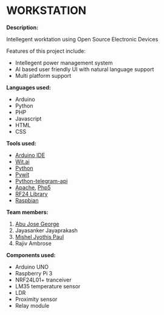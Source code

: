 # WORKSTATION
<b>Description:</b>
<p>Intellegent worktation using Open Source Electronic Devices</p>

Features of this project include:</br>
- Intellegent power management system</br>
- AI based user friendly UI with natural language support</br>
- Multi platform support</br>

<b>Languages used:</b>
- Arduino
- Python
- PHP
- Javascript
- HTML
- CSS

<b>Tools used:</b>
- <a href="https://www.arduino.cc/en/Main/Software/">Arduino IDE</a>
- <a href="https://wit.ai/">Wit.ai</a>
- <a href="https://www.python.org/">Python</a>
- <a href="https://github.com/wit-ai/pywit">Pywit</a>
- <a href="https://python-telegram-bot.org/">Python-telegram-api</a>
- <a href="https://www.apache.org/">Apache</a>, <a href="http://php.net/">Php5</a>
- <a href="https://github.com/maniacbug/RF24">RF24 Library</a>
- <a href="https://www.raspberrypi.org/downloads/raspbian/">Raspbian</a>

<b>Team members:</b></br>

1. <a href="https://github.com/vu2swz">Abu Jose George</a></br>
2. Jayasanker Jayaprakash</br>
3. <a href="https://github.com/h3llcr0w">Mishel Jyothis Paul</a></br>
4. Rajiv Ambrose</br>

<b>Components used:</b>
- Arduino UNO
- Raspberry Pi 3
- NRF24L01+ tranceiver
- LM35 temperature sensor
- LDR
- Proximity sensor
- Relay module
